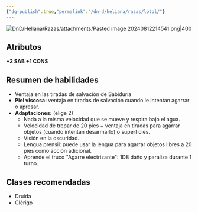 ```yaml
---
{"dg-publish":true,"permalink":"/dn-d/heliana/razas/lotol/"}
---
```


![DnD/Heliana/Razas/attachments/Pasted image 20240812214541.png|400](/img/user/DnD/Heliana/Razas/attachments/Pasted%20image%2020240812214541.png)

## Atributos
**+2 SAB +1 CONS**

## Resumen de habilidades
- Ventaja en las tiradas de salvación de Sabiduría
- **Piel viscosa:** ventaja en tiradas de salvación cuando le intentan agarrar o apresar.
- **Adaptaciones:** (elige 2)
	- Nada a la misma velocidad que se mueve y respira bajo el agua.
	- Velocidad de trepar de 20 pies + ventaja en tiradas para agarrar objetos (cuando intentan desarmarlo) o superficies.
	- Visión en la oscuridad.
	- Lengua prensil: puede usar la lengua para agarrar objetos libres a 20 pies como acción adicional.
	- Aprende el truco "Agarre electrizante": 1D8 daño y paraliza durante 1 turno.

## Clases recomendadas
- Druida
- Clérigo